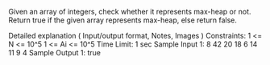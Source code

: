 Given an array of integers, check whether it represents max-heap or not. Return true if the given array represents max-heap, else return false.

Detailed explanation ( Input/output format, Notes, Images )
Constraints:
1 <= N <= 10^5
1 <= Ai <= 10^5
Time Limit: 1 sec
Sample Input 1:
8
42 20 18 6 14 11 9 4
Sample Output 1:
true

